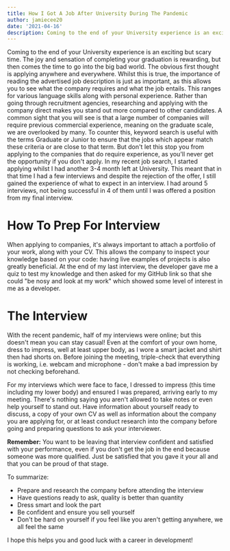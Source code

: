 ```yaml
---
title: How I Got A Job After University During The Pandemic
author: jamiecee20
date: '2021-04-16'
description: Coming to the end of your University experience is an exciting but scary time. The joy and sensation of completing your graduation is rewarding, but then comes the time to go into the big bad world.
---
```


Coming to the end of your University experience is an exciting but scary time. The joy and sensation of completing your graduation is rewarding, but then comes the time to go into the big bad world.
The obvious first thought is applying anywhere and everywhere. Whilst this is true, the importance of reading the advertised job description is just as important, as this allows you to see what the company requires and what the job entails. This ranges for various language skills along with personal experience. Rather than going through recruitment agencies, researching and applying with the company direct makes you stand out more compared to other candidates.
A common sight that you will see is that a large number of companies will require previous commercial experience, meaning on the graduate scale, we are overlooked by many. To counter this, keyword search is useful with the terms Graduate or Junior to ensure that the jobs which appear match these criteria or are close to that term. But don't let this stop you from applying to the companies that do require experience, as you'll never get the opportunity if you don't apply.
In my recent job search, I started applying whilst I had another 3-4 month left at University. This meant that in that time I had a few interviews and despite the rejection of the offer, I still gained the experience of what to expect in an interview. I had around 5 interviews, not being successful in 4 of them until I was offered a position from my final interview.

# How To Prep For Interview
When applying to companies, it's always important to attach a portfolio of your work, along with your CV. This allows the company to inspect your knowledge based on your code: having live examples of projects is also greatly beneficial. At the end of my last interview, the developer gave me a quiz to test my knowledge and then asked for my GitHub link so that she could "be nosy and look at my work" which showed some level of interest in me as a developer.

# The Interview
With the recent pandemic, half of my interviews were online; but this doesn't mean you can stay casual! Even at the comfort of your own home, dress to impress, well at least upper body, as I wore a smart jacket and shirt then had shorts on. Before joining the meeting, triple-check that everything is working, i.e. webcam and microphone - don't make a bad impression by not checking beforehand.

For my interviews which were face to face, I dressed to impress (this time including my lower body) and ensured I was prepared, arriving early to my meeting. There's nothing saying you aren't allowed to take notes or even help yourself to stand out. Have information about yourself ready to discuss, a copy of your own CV as well as information about the company you are applying for, or at least conduct research into the company before going and preparing questions to ask your interviewer.

**Remember:** You want to be leaving that interview confident and satisfied with your performance, even if you don't get the job in the end because someone was more qualified. Just be satisfied that you gave it your all and that you can be proud of that stage.

To summarize:
- Prepare and research the company before attending the interview
- Have questions ready to ask, quality is better than quantity
- Dress smart and look the part
- Be confident and ensure you sell yourself
- Don't be hard on yourself if you feel like you aren't getting anywhere, we all feel the same

I hope this helps you and good luck with a career in development!
